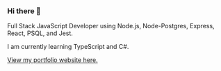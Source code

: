 ### Hi there 👋
Full Stack JavaScript Developer using Node.js, Node-Postgres, Express, React, PSQL, and Jest.

I am currently learning TypeScript and C#.

<a href="https://ross-kennedy-dev.netlify.app/">View my portfolio website here.</a>

<!--
**RoKen1000/RoKen1000** is a ✨ _special_ ✨ repository because its `README.md` (this file) appears on your GitHub profile.

Here are some ideas to get you started:

- 🔭 I’m currently working on ...
- 🌱 I’m currently learning ...
- 👯 I’m looking to collaborate on ...
- 🤔 I’m looking for help with ...
- 💬 Ask me about ...
- 📫 How to reach me: ...
- 😄 Pronouns: ...
- ⚡ Fun fact: ...
-->

